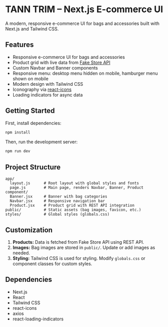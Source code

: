 # TANN TRIM – Next.js E-commerce UI

A modern, responsive e-commerce UI for bags and accessories built with Next.js and Tailwind CSS.

## Features

- Responsive e-commerce UI for bags and accessories
- Product grid with live data from [Fake Store API](https://fakestoreapi.com/products )
- Custom Navbar and Banner components
- Responsive menu: desktop menu hidden on mobile, hamburger menu shown on mobile
- Modern design with Tailwind CSS
- Iconography via [react-icons](https://react-icons.github.io/react-icons/)
- Loading indicators for async data

## Getting Started

First, install dependencies:

```bash
npm install
```

Then, run the development server:

```bash
npm run dev
```



## Project Structure

```
app/
  layout.js      # Root layout with global styles and fonts
  page.js        # Main page, renders Navbar, Banner, Product
component/
  Banner.jsx     # Banner with bag categories
  Navbar.jsx     # Responsive navigation bar
  Product.jsx    # Product grid with REST API integration
public/          # Static assets (bag images, favicon, etc.)
styles/          # Global styles (globals.css)
```

## Customization

1. **Products:** Data is fetched from Fake Store API using REST API. 
2. **Images:** Bag images are stored in `public/`. Update or add images as needed.
3. **Styling:** Tailwind CSS is used for styling. Modify `globals.css` or component classes for custom styles.

## Dependencies

- Next.js
- React
- Tailwind CSS
- react-icons
- axios
- react-loading-indicators